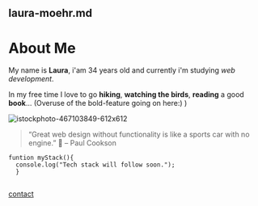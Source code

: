 ## laura-moehr.md
# About Me

My name is **Laura**, i'am 34 years old and currently i'm studying _web development_.

In my free time I love to go **hiking**, **watching the birds**, **reading** a good **book**... (Overuse of the bold-feature going on here:) )

![istockphoto-467103849-612x612](https://user-images.githubusercontent.com/86975686/140906773-d98b78ff-d958-4371-be14-b47ef4902fef.jpg)


> “Great web design without functionality is like a sports car with no engine.” :car:
– Paul Cookson 

```
funtion myStack(){
  console.log("Tech stack will follow soon.");
  }
  
```
[contact](laura.moehr@gmail.com)

